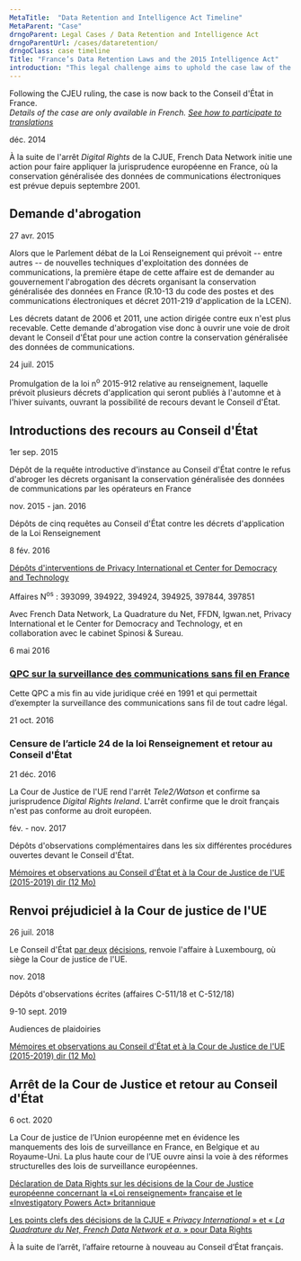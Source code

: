 ```yaml
---
MetaTitle:  "Data Retention and Intelligence Act Timeline"
MetaParent: "Case"
drngoParent: Legal Cases / Data Retention and Intelligence Act
drngoParentUrl: /cases/dataretention/
drngoClass: case timeline
Title: "France’s Data Retention Laws and the 2015 Intelligence Act"
introduction: "This legal challenge aims to uphold the case law of the Court of Justice of the EU in France."
---
```



Following the CJEU ruling, the case is now back to the Conseil d'État in France.  
*Details of the case are only available in French. [See how to participate to translations](/action/translate/)*

<div class="event-date">déc. 2014</div>

À la suite de l'arrêt *Digital Rights* de la CJUE, French Data Network initie une action pour faire appliquer la jurisprudence européenne en France, où la conservation généralisée des données de communications électroniques est prévue depuis septembre 2001.

## Demande d'abrogation

<div class="event-date">27 avr. 2015</div>

Alors que le Parlement débat de la Loi Renseignement qui prévoit -- entre autres -- de nouvelles techniques d'exploitation des données de communications, la première étape de cette affaire est de demander au gouvernement l'abrogation des décrets organisant la conservation généralisée des données en France (R.10-13 du code des postes et des communications électroniques et décret 2011-219 d'application de la LCEN).

Les décrets datant de 2006 et 2011, une action dirigée contre eux n'est plus recevable. Cette demande d'abrogation vise donc à ouvrir une voie de droit devant le Conseil d'État pour une action contre la conservation généralisée des données de communications.

<div class="event-date">24 juil. 2015</div>

Promulgation de la loi n<sup>o</sup> 2015-912 relative au renseignement, laquelle prévoit plusieurs décrets d'application qui seront publiés à l'automne et à l'hiver suivants, ouvrant la possibilité de recours devant le Conseil d'État.

## Introductions des recours au Conseil d'État

<div class="event-date">1er sep. 2015</div>

Dépôt de la requête introductive d'instance au Conseil d'État contre le refus d'abroger les décrets organisant la conservation généralisée des données de communications par les opérateurs en France

<div class="event-date">nov. 2015 - jan. 2016</div>

Dépôts de cinq requêtes au Conseil d'État contre les décrets d'application de la Loi Renseignement

<div class="event-date">8 fév. 2016</div>

[Dépôts d'interventions de Privacy International et Center for Democracy and Technology](https://www.privacyinternational.org/legal-action/lqdn-fdn-and-others-v-france)


Affaires N<sup>os</sup> : 393099, 394922, 394924, 394925, 397844, 397851

Avec French Data Network, La Quadrature du Net, FFDN, Igwan.net, Privacy International et le Center for Democracy and Technology, et en collaboration avec le cabinet Spinosi & Sureau.

<div class="event-date">6 mai 2016</div>


### [QPC sur la surveillance des communications sans fil en France](../../wireless-exception)

Cette QPC a mis fin au vide juridique créé en 1991 et qui permettait d’exempter la surveillance des communications sans fil de tout cadre légal. 

<div class="event-date">21 oct. 2016</div>

### Censure de l’article 24 de la loi Renseignement et retour au Conseil d'État

<div class="event-date">21 déc. 2016</div>

La Cour de Justice de l'UE rend l'arrêt *Tele2/Watson* et confirme sa jurisprudence *Digital Rights Ireland*. L'arrêt confirme que le droit français n'est pas conforme au droit européen.

<div class="event-date">fév. - nov. 2017</div>

Dépôts d'observations complémentaires dans les six différentes procédures ouvertes devant le Conseil d'État.

<a class="attachment document" href="https://data.datarights.ngo/s/aQHiDTssXkPbqDB">
<p class="filename">Mémoires et observations au Conseil d'État et à la Cour de Justice de l'UE (2015-2019)
<span class="filetype dir">dir (12 Mo)</span></p>
</a>

## Renvoi préjudiciel à la Cour de justice de l'UE

<div class="event-date">26 juil. 2018</div>

Le Conseil d'État [par deux](https://www.legifrance.gouv.fr/ceta/id/CETATEXT000037253929/) [décisions](https://www.legifrance.gouv.fr/affichJuriAdmin.do?oldAction=rechJuriAdmin&idTexte=CETATEXT000037253930&fastReqId=2082517168&fastPos=1), renvoie l'affaire à Luxembourg, où siège la Cour de justice de l'UE.

<div class="event-date">nov. 2018</div>

Dépôts d'observations écrites (affaires C-511/18 et C-512/18)

<div class="event-date">9-10 sept. 2019</div>

Audiences de plaidoiries 

<a class="attachment document" href="https://data.datarights.ngo/s/aQHiDTssXkPbqDB">
<p class="filename">Mémoires et observations au Conseil d'État et à la Cour de Justice de l'UE (2015-2019)
<span class="filetype dir">dir (12 Mo)</span></p>
</a>

## Arrêt de la Cour de Justice et retour au Conseil d'État

<div class="event-date">6 oct. 2020</div>

La Cour de justice de l’Union européenne met en évidence les manquements des lois de surveillance en France, en Belgique et au Royaume-Uni. La plus haute cour de l’UE ouvre ainsi la voie à des réformes structurelles des lois de surveillance européennes. 

[Déclaration de Data Rights sur les décisions de la Cour de Justice européenne concernant la «Loi renseignement» française et le «Investigatory Powers Act» britannique](/news/2020-10-06-eucj-mass-surveillance-data-retention)

[Les points clefs des décisions de la CJUE «&nbsp;<em>Privacy International</em>&nbsp;» et «&nbsp;<em>La Quadrature du Net, French Data Network et a.</em>&nbsp;» pour Data Rights](../2020-10-eucj-takeaways/)

À la suite de l’arrêt, l’affaire retourne à nouveau au Conseil d’État français.
